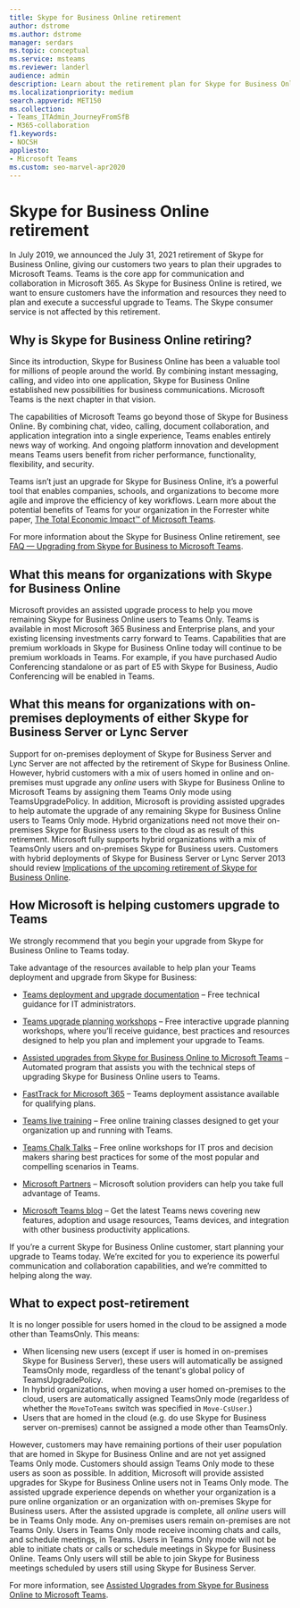 ```yaml
---
title: Skype for Business Online retirement
author: dstrome
ms.author: dstrome
manager: serdars
ms.topic: conceptual
ms.service: msteams
ms.reviewer: landerl
audience: admin
description: Learn about the retirement plan for Skype for Business Online, and how Microsoft is helping customers migrate to Teams. 
ms.localizationpriority: medium
search.appverid: MET150
ms.collection: 
- Teams_ITAdmin_JourneyFromSfB
- M365-collaboration
f1.keywords:
- NOCSH
appliesto:
- Microsoft Teams
ms.custom: seo-marvel-apr2020
---
```



# Skype for Business Online retirement

In July 2019, we announced the July 31, 2021 retirement of Skype for Business Online, giving our customers two years to plan their upgrades to Microsoft Teams. Teams is the core app for communication and collaboration in Microsoft 365. As Skype for Business Online is retired, we want to ensure customers have the information and resources they need to plan and execute a successful upgrade to Teams.   The Skype consumer service is not affected by this retirement.

## Why is Skype for Business Online retiring?

Since its introduction, Skype for Business Online has been a valuable tool for millions of people around the world. By combining instant messaging, calling, and video into one application, Skype for Business Online established new possibilities for business communications. Microsoft Teams is the next chapter in that vision.

The capabilities of Microsoft Teams go beyond those of Skype for Business Online. By combining chat, video, calling, document collaboration, and application integration into a single experience, Teams enables entirely news way of working. And ongoing platform innovation and development means Teams users benefit from richer performance, functionality, flexibility, and security.

Teams isn’t just an upgrade for Skype for Business Online, it’s a powerful tool that enables companies, schools, and organizations to become more agile and improve the efficiency of key workflows. Learn more about the potential benefits of Teams for your organization in the Forrester white paper, [The Total Economic Impact™ of Microsoft Teams](https://www.microsoft.com/microsoft-365/blog/wp-content/uploads/sites/2/2019/04/Total-Economic-Impact-Microsoft-Teams.pdf?rtc=1).

For more information about the Skype for Business Online retirement, see [FAQ — Upgrading from Skype for Business to Microsoft Teams](FAQ-journey.yml).

## What this means for organizations with Skype for Business Online

 Microsoft provides an assisted upgrade process to help you move remaining Skype for Business Online users to Teams Only. Teams is available in most Microsoft 365 Business and Enterprise plans, and your existing licensing investments carry forward to Teams. Capabilities that are premium workloads in Skype for Business Online today will continue to be premium workloads in Teams. For example, if you have purchased Audio Conferencing standalone or as part of E5 with Skype for Business, Audio Conferencing will be enabled in Teams.

## What this means for organizations with on-premises deployments of either Skype for Business Server or Lync Server
Support for on-premises deployment of Skype for Business Server and Lync Server are not affected by the retirement of Skype for Business Online. However, hybrid customers with a mix of users homed in online and on-premises must upgrade any *online* users with Skype for Business Online to Microsoft Teams by assigning them Teams Only mode using TeamsUpgradePolicy. In addition, Microsoft is providing assisted upgrades to help automate the upgrade of any remaining Skype for Business Online users to Teams Only mode.  Hybrid organizations need not move their on-premises Skype for Business users to the cloud as as result of this retirement. Microsoft fully supports hybrid organizations with a mix of TeamsOnly users and on-premises Skype for Business users. Customers with hybrid deployments of Skype for Business Server or Lync Server 2013 should review [Implications of the upcoming retirement of Skype for Business Online](/skypeforbusiness/hybrid/plan-hybrid-connectivity#implications-of-the-upcoming-retirement-of-skype-for-business-online).


## How Microsoft is helping customers upgrade to Teams

We strongly recommend that you begin your upgrade from Skype for Business Online to Teams today.

Take advantage of the resources available to help plan your Teams deployment and upgrade from Skype for Business:

- [Teams deployment and upgrade documentation](upgrade-start-here.md) – Free technical guidance for IT administrators.

- [Teams upgrade planning workshops](./upgrade-workshops-landing-page.yml) – Free interactive upgrade planning workshops, where you’ll receive guidance, best practices and resources designed to help you plan and implement your upgrade to Teams.

- [Assisted upgrades from Skype for Business Online to Microsoft Teams](upgrade-assisted.md) – Automated program that assists you with the technical steps of upgrading Skype for Business Online users to Teams.

- [FastTrack for Microsoft 365](https://www.microsoft.com/fasttrack/microsoft-365) – Teams deployment assistance available for qualifying plans.

- [Teams live training](./instructor-led-training-teams-landing-page.yml) – Free online training classes designed to get your organization up and running with Teams.

- [Teams Chalk Talks](./chalk-talks-landing-page.yml) – Free online workshops for IT pros and decision makers sharing best practices for some of the most popular and compelling scenarios in Teams.

- [Microsoft Partners](https://www.microsoft.com/solution-providers/home) – Microsoft solution providers can help you take full advantage of Teams.

- [Microsoft Teams blog](https://techcommunity.microsoft.com/t5/microsoft-teams-blog/bg-p/MicrosoftTeamsBlog) – Get the latest Teams news covering new features, adoption and usage resources, Teams devices, and integration with other business productivity applications.

If you’re a current Skype for Business Online customer, start planning your upgrade to Teams today. We’re excited for you to experience its powerful communication and collaboration capabilities, and we’re committed to helping along the way.

## What to expect post-retirement
It is no longer possible for users homed in the cloud to be assigned a mode other than TeamsOnly. This means:
 - When licensing new users (except if user is homed in on-premises Skype for Business Server), these users will automatically be assigned TeamsOnly mode, regardless of the tenant's global policy of TeamsUpgradePolicy.
 - In hybrid organizations, when moving a user homed on-premises to the cloud, users are automatically assigned TeamsOnly mode (regarldess of whether the `MoveToTeams` switch was specified in `Move-CsUser`.)
 - Users that are homed in the cloud (e.g. do use Skype for Business server on-premises) cannot be assigned a mode other than TeamsOnly.

However, customers may have remaining portions of their user population that are homed in Skype for Business Online and are not yet assigned Teams Only mode.  Customers should assign Teams Only mode to these users as soon as possible.  In addition, Microsoft will provide assisted upgrades for Skype for Business Online users not in Teams Only mode.  The assisted upgrade experience depends on whether your organization is a pure online organization or an organization with on-premises Skype for Business users. After the assisted upgrade is complete, all *online* users will be in Teams Only mode. Any on-premises users remain on-premises are not Teams Only. Users in Teams Only mode receive incoming chats and calls, and schedule meetings, in Teams. Users in Teams Only mode will not be able to initiate chats or calls or schedule meetings in Skype for Business Online. Teams Only users will still be able to join Skype for Business meetings scheduled by users still using Skype for Business Server.

For more information, see [Assisted Upgrades from Skype for Business Online to Microsoft Teams](upgrade-assisted.md).


